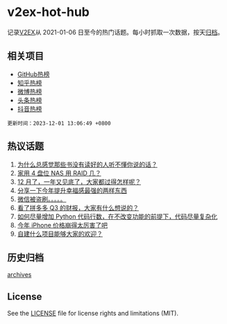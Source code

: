 # v2ex-hot-hub

 记录[V2EX](https://www.v2ex.com/)从 2021-01-06 日至今的热门话题。每小时抓取一次数据，按天[归档](archives)。
 
 ## 相关项目

- [GitHub热榜](https://github.com/snaildev/github-hot-hub)
- [知乎热榜](https://github.com/snaildev/zhihu-hot-hub)
- [微博热榜](https://github.com/snaildev/weibo-hot-hub)
- [头条热榜](https://github.com/snaildev/toutiao-hot-hub)
- [抖音热榜](https://github.com/snaildev/douyin-hot-hub)


 `更新时间：2023-12-01 13:06:49 +0800`

## 热议话题

1. [为什么总感觉那些书没有读好的人听不懂你说的话？](https://www.v2ex.com/t/996654)
1. [家用 4 盘位 NAS 用 RAID 几？](https://www.v2ex.com/t/996537)
1. [12 月了，一年又见底了，大家都过得怎样呢？](https://www.v2ex.com/t/996699)
1. [分享一下今年提升幸福感最强的两样东西](https://www.v2ex.com/t/996539)
1. [微信被盗刷。。。。。](https://www.v2ex.com/t/996764)
1. [看了拼多多 Q3 的财报，大家有什么想说的？](https://www.v2ex.com/t/996619)
1. [如何尽量增加 Python 代码行数，在不改变功能的前提下，代码尽量复杂化](https://www.v2ex.com/t/996546)
1. [今年 iPhone 价格崩得太厉害了吧](https://www.v2ex.com/t/996664)
1. [自建什么项目能够大家的欢迎？](https://www.v2ex.com/t/996540)

## 历史归档

[archives](archives)

## License

See the [LICENSE](LICENSE) file for license rights and limitations (MIT).
